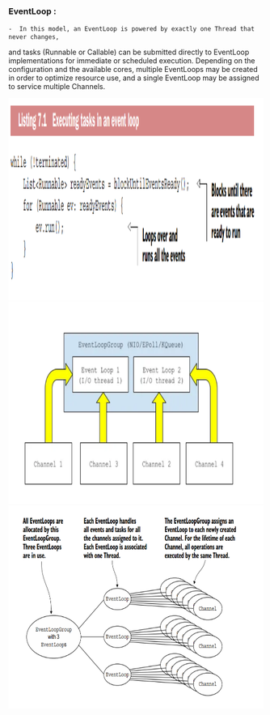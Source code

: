 ### EventLoop : 

    -  In this model, an EventLoop is powered by exactly one Thread that never changes,
and tasks (Runnable or Callable) can be submitted directly to EventLoop implementations for immediate or scheduled execution. Depending on the configuration and
the available cores, multiple EventLoops may be created in order to optimize resource
use, and a single EventLoop may be assigned to service multiple Channels.

<img src="../images/Screenshot%202025-07-16%20163428.png" alt="EventLoop" width="600" height="400">

<img src="../images/Screenshot%202025-07-16%20163413.png" alt="multiple Channels assignment" width="600" height="400">

<img src="../images/Screenshot%202025-07-16%20165104.png" alt="multiple Channels assignment" width="600" height="400">